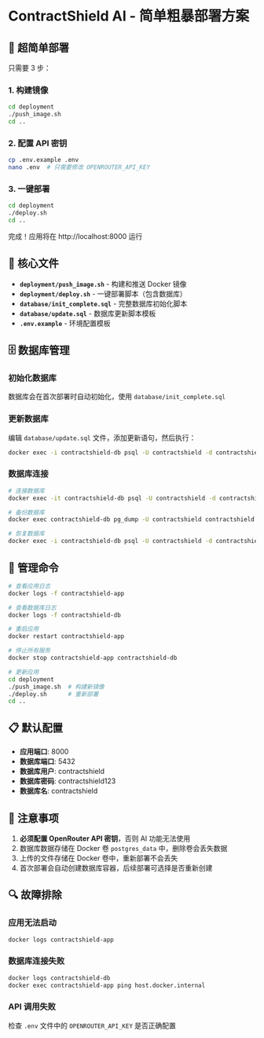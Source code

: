 # ContractShield AI - 简单粗暴部署方案

## 🎯 超简单部署

只需要 3 步：

### 1. 构建镜像
```bash
cd deployment
./push_image.sh
cd ..
```

### 2. 配置 API 密钥
```bash
cp .env.example .env
nano .env  # 只需要修改 OPENROUTER_API_KEY
```

### 3. 一键部署
```bash
cd deployment
./deploy.sh
cd ..
```

完成！应用将在 http://localhost:8000 运行

## 📁 核心文件

- **`deployment/push_image.sh`** - 构建和推送 Docker 镜像
- **`deployment/deploy.sh`** - 一键部署脚本（包含数据库）
- **`database/init_complete.sql`** - 完整数据库初始化脚本
- **`database/update.sql`** - 数据库更新脚本模板
- **`.env.example`** - 环境配置模板

## 🗄️ 数据库管理

### 初始化数据库
数据库会在首次部署时自动初始化，使用 `database/init_complete.sql`

### 更新数据库
编辑 `database/update.sql` 文件，添加更新语句，然后执行：
```bash
docker exec -i contractshield-db psql -U contractshield -d contractshield < database/update.sql
```

### 数据库连接
```bash
# 连接数据库
docker exec -it contractshield-db psql -U contractshield -d contractshield

# 备份数据库
docker exec contractshield-db pg_dump -U contractshield contractshield > backup.sql

# 恢复数据库
docker exec -i contractshield-db psql -U contractshield -d contractshield < backup.sql
```

## 🔧 管理命令

```bash
# 查看应用日志
docker logs -f contractshield-app

# 查看数据库日志
docker logs -f contractshield-db

# 重启应用
docker restart contractshield-app

# 停止所有服务
docker stop contractshield-app contractshield-db

# 更新应用
cd deployment
./push_image.sh  # 构建新镜像
./deploy.sh      # 重新部署
cd ..
```

## 📋 默认配置

- **应用端口**: 8000
- **数据库端口**: 5432
- **数据库用户**: contractshield
- **数据库密码**: contractshield123
- **数据库名**: contractshield

## 🚨 注意事项

1. **必须配置 OpenRouter API 密钥**，否则 AI 功能无法使用
2. 数据库数据存储在 Docker 卷 `postgres_data` 中，删除卷会丢失数据
3. 上传的文件存储在 Docker 卷中，重新部署不会丢失
4. 首次部署会自动创建数据库容器，后续部署可选择是否重新创建

## 🔍 故障排除

### 应用无法启动
```bash
docker logs contractshield-app
```

### 数据库连接失败
```bash
docker logs contractshield-db
docker exec contractshield-app ping host.docker.internal
```

### API 调用失败
检查 `.env` 文件中的 `OPENROUTER_API_KEY` 是否正确配置
